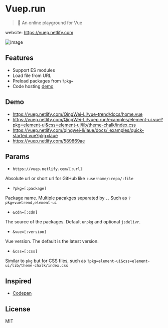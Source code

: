 # Vuep.run

> 🏃 An online playground for Vue

website: https://vuep.netlify.com

![image](https://user-images.githubusercontent.com/7565692/38162374-906003e4-3512-11e8-8780-a22350a665fc.png)

## Features

* Support ES modules
* Load file from URL
* Preload packages from `?pkg=`
* Code hosting [demo](https://vuep.netlify.com/589869ae)

## Demo

* https://vuep.netlify.com/QingWei-Li/vue-trend/docs/home.vue
* https://vuep.netlify.com/QingWei-Li/vuep.run/examples/element-ui.vue?pkg=element-ui&css=element-ui/lib/theme-chalk/index.css
* https://vuep.netlify.com/qingwei-li/laue/docs/_examples/quick-started.vue?pkg=laue
* https://vuep.netlify.com/589869ae

## Params

* `https://vuep.netlify.com/[:url]`

Absolute url or short url for GitHub like `:username/:repo/:file`

* `?pkg=[:package]`

Package name. Multiple pacakges separated by `,`. Such as `?pkg=vuetrend,element-ui`

* `&cdn=[:cdn]`

The source of the packages. Default `unpkg` and optional `jsdelivr`.

* `&vue=[:version]`

Vue version. The default is the latest version.

* `&css=[:css]`

Similar to `pkg` but for CSS files, such as `?pkg=element-ui&css=element-ui/lib/theme-chalk/index.css`

## Inspired

* [Codepan](https://codepan.net)

## License

MIT
